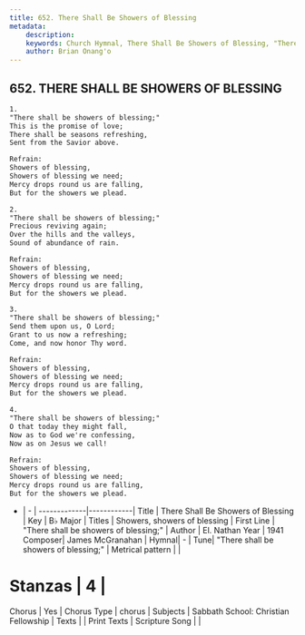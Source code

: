 ```yaml
---
title: 652. There Shall Be Showers of Blessing
metadata:
    description: 
    keywords: Church Hymnal, There Shall Be Showers of Blessing, "There shall be showers of blessing;" , Showers, showers of blessing
    author: Brian Onang'o
---
```



## 652. THERE SHALL BE SHOWERS OF BLESSING

```txt
1.
"There shall be showers of blessing;"
This is the promise of love;
There shall be seasons refreshing,
Sent from the Savior above.

Refrain:
Showers of blessing,
Showers of blessing we need;
Mercy drops round us are falling,
But for the showers we plead.

2.
"There shall be showers of blessing;"
Precious reviving again;
Over the hills and the valleys,
Sound of abundance of rain.

Refrain:
Showers of blessing,
Showers of blessing we need;
Mercy drops round us are falling,
But for the showers we plead.

3.
"There shall be showers of blessing;"
Send them upon us, O Lord;
Grant to us now a refreshing;
Come, and now honor Thy word.

Refrain:
Showers of blessing,
Showers of blessing we need;
Mercy drops round us are falling,
But for the showers we plead.

4.
"There shall be showers of blessing;"
O that today they might fall,
Now as to God we're confessing,
Now as on Jesus we call!

Refrain:
Showers of blessing,
Showers of blessing we need;
Mercy drops round us are falling,
But for the showers we plead.

```

- |   -  |
-------------|------------|
Title | There Shall Be Showers of Blessing |
Key | B♭ Major |
Titles | Showers, showers of blessing |
First Line | "There shall be showers of blessing;"  |
Author | El. Nathan
Year | 1941
Composer| James McGranahan |
Hymnal|  - |
Tune| "There shall be showers of blessing;" |
Metrical pattern | |
# Stanzas | 4 |
Chorus | Yes |
Chorus Type | chorus |
Subjects | Sabbath School: Christian Fellowship |
Texts |  |
Print Texts | 
Scripture Song |  |
  
